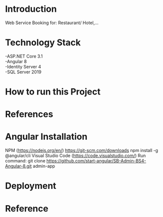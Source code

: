 # Introduction  
 Web Service Booking for: Restaurant/ Hotel,...   
# Technology Stack   
-ASP.NET Core 3.1  
-Angular 8  
-Identity Server 4  
-SQL Server 2019  
# How to run this Project  
# References  
# Angular Installation  
NPM (https://nodejs.org/en/)
https://git-scm.com/downloads
npm install -g @angular/cli
Visual Studio Code (https://code.visualstudio.com/)
Run command: git clone https://github.com/start-angular/SB-Admin-BS4-Angular-8.git admin-app
# Deployment  
# Reference  
